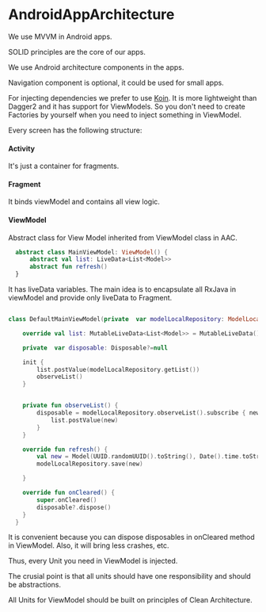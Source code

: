 # AndroidAppArchitecture

We use MVVM in Android apps.

SOLID principles are the core of our apps.

We use Android architecture components in the apps.

Navigation component is optional, it could be used for small apps.

For injecting dependencies we prefer to use [Koin](https://github.com/InsertKoinIO/koin). It is more lightweight than Dagger2 and it has support for ViewModels. So you don't need to create Factories by yourself when you need to inject something in ViewModel.

Every screen has the following structure:

#### Activity 
  It's just a container for fragments.
   
#### Fragment

It binds viewModel and contains all view logic. 

#### ViewModel

Abstract class for View Model inherited from ViewModel class in AAC.

```kotlin
  abstract class MainViewModel: ViewModel() {
      abstract val list: LiveData<List<Model>>
      abstract fun refresh()
  }
```

It has liveData variables. The main idea is to encapsulate all RxJava in viewModel and provide only liveData to Fragment.


```kotlin

class DefaultMainViewModel(private  var modelLocalRepository: ModelLocalRepository): MainViewModel() {

    override val list: MutableLiveData<List<Model>> = MutableLiveData()

    private  var disposable: Disposable?=null

    init {
        list.postValue(modelLocalRepository.getList())
        observeList()
    }


    private fun observeList() {
        disposable = modelLocalRepository.observeList().subscribe { new ->
            list.postValue(new)
        }
    }

    override fun refresh() {
        val new = Model(UUID.randomUUID().toString(), Date().time.toString())
        modelLocalRepository.save(new)

    }

    override fun onCleared() {
        super.onCleared()
        disposable?.dispose()
    }
  }
```

It is convenient because you can dispose disposables in onCleared method in ViewModel. Also, it will bring less crashes, etc.  

Thus, every Unit you need in ViewModel is injected.

The crusial point is that all units should have one responsibility and should be abstractions. 

All Units for ViewModel should be built on principles of Clean Architecture.


